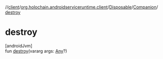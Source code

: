 //[client](../../../../index.md)/[org.holochain.androidserviceruntime.client](../../index.md)/[Disposable](../index.md)/[Companion](index.md)/[destroy](destroy.md)

# destroy

[androidJvm]\
fun [destroy](destroy.md)(vararg args: [Any](https://kotlinlang.org/api/core/kotlin-stdlib/kotlin/-any/index.html)?)